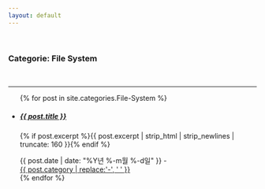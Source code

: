```yaml
---
layout: default
---
```

<br>
<h3>Categorie: File System</h3>
<br>
<hr>

<ul class="article-list">
  {% for post in site.categories.File-System %}
    <li class="article-list-item">
      <a href="{{ post.url | prepend: site.baseurl }}" title="{{ post.title }}">
        <h5>{{ post.title }} <span class="icon icon-arrow-right"></span></h5>
      </a>
      <p>{% if post.excerpt %}{{ post.excerpt | strip_html | strip_newlines | truncate: 160 }}{% endif %}</p>
      <div class="article-list-footer">
        <span class="article-list-date">{{ post.date | date: "%Y년 %-m월 %-d일" }}</span>
        <span class="article-list-divider">-</span>
        <div class="article-list-tags">
          <a href="/category/{{ post.category | slugify | prepend: site.baseurl }}.html">{{ post.category | replace:'-', ' ' }}</a>
        </div>
      </div>
    </li>
  {% endfor %}
</ul>
